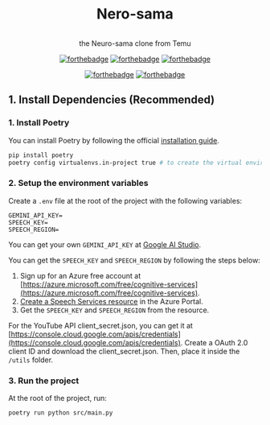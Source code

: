 <div align="center">
  <div>
    <h1 style="display: inline-block;">Nero-sama</h1>
  </div>
  <p align='center'>the Neuro-sama clone from Temu</p>

  [![forthebadge](https://forthebadge.com/images/featured/featured-built-with-love.svg)](https://forthebadge.com) [![forthebadge](https://forthebadge.com/images/featured/featured-powered-by-electricity.svg)](https://forthebadge.com) [![forthebadge](https://forthebadge.com/images/featured/featured-gluten-free.svg)](https://forthebadge.com)
  
  [![forthebadge](https://forthebadge.com/images/badges/ctrl-c-ctrl-v.svg)](https://forthebadge.com) [![forthebadge](https://forthebadge.com/images/badges/works-on-my-machine.svg)](https://forthebadge.com)
</div>


## 1. Install Dependencies (Recommended)
### 1. Install Poetry
You can install Poetry by following the official [installation guide](https://python-poetry.org/docs/#installation).
```bash
pip install poetry
poetry config virtualenvs.in-project true # to create the virtual environment in the project directory
```

### 2. Setup the environment variables
Create a `.env` file at the root of the project with the following variables:
```env
GEMINI_API_KEY=
SPEECH_KEY=
SPEECH_REGION=
```
You can get your own `GEMINI_API_KEY` at [Google AI Studio](https://aistudio.google.com/app/apikey).

You can get the `SPEECH_KEY` and `SPEECH_REGION` by following the steps below:
1. Sign up for an Azure free account at [https://azure.microsoft.com/free/cognitive-services](https://azure.microsoft.com/free/cognitive-services).
2. [Create a Speech Services resource](https://portal.azure.com/#create/Microsoft.CognitiveServicesSpeechServices) in the Azure Portal.
3. Get the `SPEECH_KEY` and `SPEECH_REGION` from the resource.

For the YouTube API client_secret.json, you can get it at [https://console.cloud.google.com/apis/credentials](https://console.cloud.google.com/apis/credentials). Create a OAuth 2.0 client ID and download the client_secret.json. Then, place it inside the `/utils` folder.

### 3. Run the project
At the root of the project, run:
```bash
poetry run python src/main.py
```